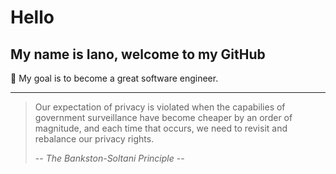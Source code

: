# Hello

## My name is Iano, welcome to my GitHub

:rocket: My goal is to become a great software engineer.

***
> Our expectation of privacy is violated when the capabilies of government surveillance have become cheaper by an order of magnitude, and each time that occurs, we need to revisit and rebalance our privacy rights.
> 
> -- <cite>The Bankston-Soltani Principle</cite> --

<!--
**IanoNjuguna/IanoNjuguna** is a ✨ _special_ ✨ repository because its `README.md` (this file) appears on your GitHub profile.

Here are some ideas to get you started:

- 🔭 I’m currently working on being a great software engineer
- :book: I’m currently learning the C & Python programming languages
- :rocket: I’m looking to collaborate on open-source software projects
- 🤔 I’m looking for help with ...
- 💬 Ask me about ...
- 📫 How to reach me: ...
- 😄 Pronouns: ...
- ⚡ Fun fact: ...
![Cool-Face-With-Sunglasses](img/smiling-face-with-sunglasses.png)
-->
